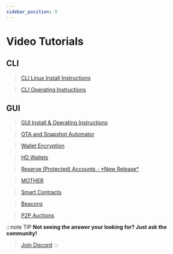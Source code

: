 ```yaml
---
sidebar_position: 9
---
```


# Video Tutorials


## CLI


> [CLI Linux Install Instructions](/docs/CLI/#cli-linux-install-instructions)

> [CLI Operating Instructions](/docs/CLI/#cli-operating-instructions)


## GUI

> [GUI Install & Operating Instructions](/docs/GUI/gui-install-instructions#video-tutorial)

> [OTA and Snapshot Automator](/docs/GUI/gui-advanced-instructions#ota-and-snapshot-automator)

> [Wallet Encryption](/docs/GUI/gui-advanced-instructions#wallet-encryption)

> [HD Wallets](/docs/GUI/gui-advanced-instructions#hd-wallets)

> [Reserve (Protected) Accounts - \*New Release\*](/docs/GUI/gui-advanced-instructions#reserve-protected-accounts)

> [MOTHER](/docs/GUI/gui-advanced-instructions#mother)

> [Smart Contracts](/docs/GUI/gui-advanced-instructions#smart-contracts)

> [Beacons](/docs/GUI/gui-advanced-instructions#beacons)

> [P2P Auctions](/docs/GUI/p2p-auctions#video-tutorial)





:::note TIP
**Not seeing the answer your looking for? Just ask the community!**
> <a href="https://discord.gg/7cd5ebDQCj">Join Discord</a>
:::